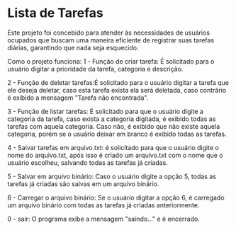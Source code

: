 # Lista de Tarefas

Este projeto foi concebido para atender às necessidades de usuários ocupados que buscam uma maneira eficiente de registrar suas tarefas diárias, garantindo que nada seja esquecido.

Como o projeto funciona:
  1 - Função de criar tarefa: É solicitado para o usuário digitar a prioridade da tarefa, categoria e descrição.
  
  2 - Função de deletar tarefas:É solicitado para o usuário digitar a tarefa que ele deseja deletar, caso esta tarefa exista ela será deletada, caso contrário é exibido a mensagem "Tarefa não encontrada". 
  
  3 - Função de listar tarefas: É solicitado para que o usuário digite a categoria da tarefa, caso exista a categoria digitada, é exibido todas as tarefas com aquela categoria. Caso não, é exibido que não existe aquela categoria, porém se o usuário deixar em branco é exibido todas as tarefas.
  
  4 - Salvar tarefas em arquivo.txt: é solicitado para que o usuário digite o nome do arquivo.txt, após isso é criado um arquivo.txt com o nome que o usuário escolheu, salvando todas as tarefas já criadas.
  
  5 - Salvar em arquivo binário: Caso o usuário digite a opção 5, todas as tarefas já criadas são salvas em um arquivo binário.
  
  6 - Carregar o arquivo binário: Se o usuário digitar a opção 6, é carregado um arquivo binário com todas as tarefas já criadas anteriormente.
  
  0 - sair: O programa exibe a mensagem "saindo..." e é encerrado.




